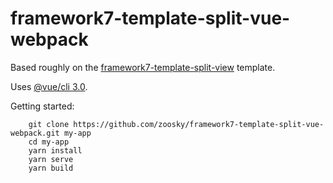 # framework7-template-split-vue-webpack

Based roughly on the [framework7-template-split-view](https://github.com/framework7io/framework7-template-split-view) template.

Uses [@vue/cli 3.0](https://github.com/vuejs/vue-cli).

Getting started:

        git clone https://github.com/zoosky/framework7-template-split-vue-webpack.git my-app
        cd my-app
        yarn install
        yarn serve
        yarn build
